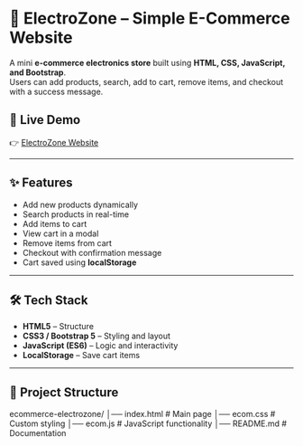 # 🛒 ElectroZone – Simple E-Commerce Website

A mini **e-commerce electronics store** built using **HTML, CSS, JavaScript, and Bootstrap**.  
Users can add products, search, add to cart, remove items, and checkout with a success message.  

## 🚀 Live Demo
👉 [ElectroZone Website](https://adithya27adi.github.io/ecommerce-electrozone/)

---

## ✨ Features
- Add new products dynamically  
- Search products in real-time  
- Add items to cart  
- View cart in a modal  
- Remove items from cart  
- Checkout with confirmation message  
- Cart saved using **localStorage**  

---

## 🛠️ Tech Stack
- **HTML5** – Structure  
- **CSS3 / Bootstrap 5** – Styling and layout  
- **JavaScript (ES6)** – Logic and interactivity  
- **LocalStorage** – Save cart items

---
## 📂 Project Structure
ecommerce-electrozone/
│── index.html # Main page
│── ecom.css # Custom styling
│── ecom.js # JavaScript functionality
│── README.md # Documentation
